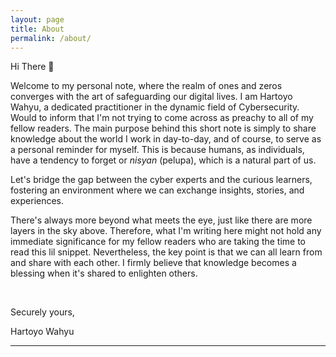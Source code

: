 ```yaml
---
layout: page
title: About
permalink: /about/
---
```


Hi There 👋

Welcome to my personal note, where the realm of ones and zeros converges with the art of safeguarding our digital lives. I am Hartoyo Wahyu, a dedicated practitioner in the dynamic field of Cybersecurity. Would to inform that I'm not trying to come across as preachy to all of my fellow readers. The main purpose behind this short note is simply to share knowledge about the world I work in day-to-day, and of course, to serve as a personal reminder for myself. This is because humans, as individuals, have a tendency to forget or <i>nisyan</i> (pelupa), which is a natural part of us.

Let's bridge the gap between the cyber experts and the curious learners, fostering an environment where we can exchange insights, stories, and experiences.

There's always more beyond what meets the eye, just like there are more layers in the sky above. Therefore, what I'm writing here might not hold any immediate significance for my fellow readers who are taking the time to read this lil snippet. Nevertheless, the key point is that we can all learn from and share with each other. I firmly believe that knowledge becomes a blessing when it's shared to enlighten others.

<br>

Securely yours,

Hartoyo Wahyu

---